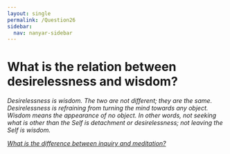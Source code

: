 ```yaml
---
layout: single
permalink: /Question26
sidebar:
  nav: nanyar-sidebar
---
```

# What is the relation between desirelessness and wisdom?

_Desirelessness is wisdom. The two are not different; they are the same. Desirelessness is refraining from turning the mind towards any object. Wisdom means the appearance of no object. In other words, not seeking what is other than the Self is detachment or desirelessness; not leaving the Self is wisdom._

[_What is the difference between inquiry and meditation?_](/Question27)

